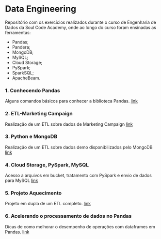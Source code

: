 # Data Engineering

Repositório com os exercícios realizados durante o curso de Engenharia de Dados da Soul Code Academy, onde ao longo do curso foram ensinadas as ferramentas:

* Pandas;
* Pandera;
* MongoDB;
* MySQL;
* Cloud Storage;
* PySpark;
* SparkSQL;
* ApacheBeam.

### **1. Conhecendo Pandas**

Alguns comandos básicos para conhecer a biblioteca Pandas. [link](https://github.com/ariana-caetano/data-engineering/blob/9381d5d85c3f34def0555e952d42e6c7993b79da/Python_Pandas.ipynb)

### **2. ETL-Marketing Campaign**

Realização de um ETL sobre dados de Marketing Campaign [link](https://github.com/ariana-caetano/data-engineering/blob/b7cdc845e4c35a2cd75c8a6eac5948076c0171c0/Exercicio_marketing_campaign.ipynb)

### **3. Python e MongoDB**

Realização de um ETL sobre dados demo disponibilizados pelo MongoDB [link](https://github.com/ariana-caetano/data-engineering/blob/5978e0c9772c04b796352d13d478e33bb050e68b/BasesDemoMongoDB.ipynb)

### **4. Cloud Storage, PySpark, MySQL**
Acesso a arquivos em bucket, tratamento com PySpark e envio de dados para MySQL [link](https://github.com/ariana-caetano/data-engineering/blob/348736243a748d245988936ab30992ac863dcfe4/ExercicioPySpark_Spotify.ipynb)

### **5. Projeto Aquecimento**

Projeto em dupla de um ETL completo. [link](https://github.com/ariana-caetano/data-engineering/blob/86de0cdbd1aa82abb0ea64496d29d5ae89062342/ProjetoAquecimento_Ariana_Victor.ipynb)

### **6. Acelerando o processamento de dados no Pandas**

Dicas de como melhorar o desempenho de operações com dataframes em Pandas. [link](https://github.com/ariana-caetano/data-engineering/blob/04209c85124ef3deae34b26dc9fda65401871249/AcelerandoProcessamentoDados.ipynb)


